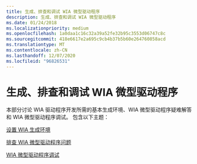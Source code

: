 ```yaml
---
title: 生成、排查和调试 WIA 微型驱动程序
description: 生成、排查和调试 WIA 微型驱动程序
ms.date: 01/24/2018
ms.localizationpriority: medium
ms.openlocfilehash: 1a0daa1c16c32a39a52fe32b95c3553d06747c8c
ms.sourcegitcommit: 418e6617e2a695c9cb4b37b5b60e264760858acd
ms.translationtype: MT
ms.contentlocale: zh-CN
ms.lasthandoff: 12/07/2020
ms.locfileid: "96826531"
---
```

# <a name="building-troubleshooting-and-debugging-wia-minidrivers"></a>生成、排查和调试 WIA 微型驱动程序


本部分讨论 WIA 驱动程序开发所需的基本生成环境、WIA 微型驱动程序疑难解答和 WIA 微型驱动程序调试。 包含以下主题：

[设置 WIA 生成环境](setting-up-the-wia-build-environment.md)

[排查 WIA 微型驱动程序问题](wia-minidriver-troubleshooting.md)

[WIA 微型驱动程序调试](wia-minidriver-debugging.md)

 

 




